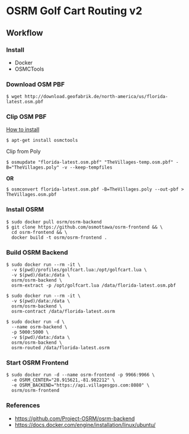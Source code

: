 # OSRM Golf Cart Routing v2

## Workflow

### Install

- Docker
- OSMCTools

### Download OSM PBF

```
$ wget http://download.geofabrik.de/north-america/us/florida-latest.osm.pbf
```

### Clip OSM PBF

[How to install](https://wiki.openstreetmap.org/wiki/Osmconvert)

```
$ apt-get install osmctools
```
Clip from Poly
```
$ osmupdate "florida-latest.osm.pbf" "TheVillages-temp.osm.pbf" -B="TheVillages.poly" -v --keep-tempfiles
```
**OR**
```
$ osmconvert florida-latest.osm.pbf -B=TheVillages.poly --out-pbf > TheVillages.osm.pbf
```

### Install OSRM

```
$ sudo docker pull osrm/osrm-backend
$ git clone https://github.com/osmottawa/osrm-frontend && \
  cd osrm-frontend && \
  docker build -t osrm/osrm-frontend .
```

### Build OSRM Backend

```
$ sudo docker run --rm -it \
  -v $(pwd)/profiles/golfcart.lua:/opt/golfcart.lua \
  -v $(pwd)/data:/data \
  osrm/osrm-backend \
  osrm-extract -p /opt/golfcart.lua /data/florida-latest.osm.pbf

$ sudo docker run --rm -it \
  -v $(pwd)/data:/data \
  osrm/osrm-backend \
  osrm-contract /data/florida-latest.osrm

$ sudo docker run -d \
  --name osrm-backend \
  -p 5000:5000 \
  -v $(pwd)/data:/data \
  osrm/osrm-backend \
  osrm-routed /data/florida-latest.osrm
```

### Start OSRM Frontend

```
$ sudo docker run -d --name osrm-frontend -p 9966:9966 \
  -e OSRM_CENTER="28.915621,-81.982212" \
  -e OSRM_BACKEND="https://api.villagesgps.com:8080" \
  osrm/osrm-frontend
```

### References

- https://github.com/Project-OSRM/osrm-backend
- https://docs.docker.com/engine/installation/linux/ubuntu/
